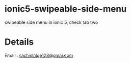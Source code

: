 # ionic5-swipeable-side-menu
swipeable side menu in ionic 5, 
check tab two

# Details
Email : sachinlalge123@gmai.com

